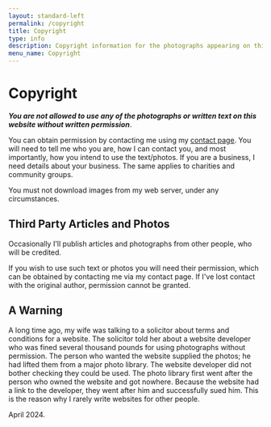 ```yaml
---
layout: standard-left
permalink: /copyright
title: Copyright
type: info
description: Copyright information for the photographs appearing on this website.
menu_name: Copyright
---
```

# Copyright

***You are not allowed to use any of the photographs or written text on this website without written permission***. 

You can obtain permission by contacting me using my [contact page](/contact). You will need to tell me who you are, how I can contact you, and most importantly, how you intend to use the text/photos. If you are a business, I need details about your business. The same applies to charities and community groups.

You must not download images from my web server, under any circumstances.

## Third Party Articles and Photos

Occasionally I'll publish articles and photographs from other people, who will be credited.

If you wish to use such text or photos you will need their permission, which can be obtained by contacting me via my contact page. If I've lost contact with the original author, permission cannot be granted.

## A Warning

A long time ago, my wife was talking to a solicitor about terms and conditions for a website. The solicitor told her about a website developer who was fined several thousand pounds for using photographs without permission. The person who wanted the website supplied the photos; he had lifted them from a major photo library. The website developer did not bother checking they could be used. The photo library first went after the person who owned the website and got nowhere. Because the website had a link to the developer, they went after him and successfully sued him. This is the reason why I rarely write websites for other people. 

April 2024.